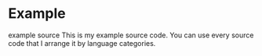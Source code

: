 # Example
example source
This is my example source code.
You can use every source code that I arrange it by language categories.
